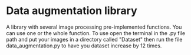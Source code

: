 # Data augmentation library
A library with several image processing pre-implemented functions. You can use one or the whole function. 
To use open the terminal in the .py file path and put your images in a directory called "Dataset" then run the file data_augmentation.py to have you dataset increase by 12 times.
